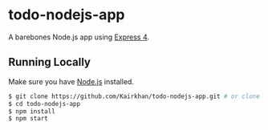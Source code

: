 # todo-nodejs-app


A barebones Node.js app using [Express 4](http://expressjs.com/).

## Running Locally

Make sure you have [Node.js](http://nodejs.org/) installed.

```sh
$ git clone https://github.com/Kairkhan/todo-nodejs-app.git # or clone your own fork
$ cd todo-nodejs-app
$ npm install
$ npm start
```